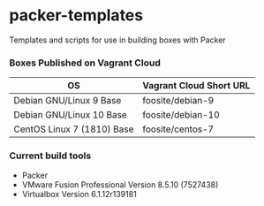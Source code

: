 # packer-templates
Templates and scripts for use in building boxes with Packer

### Boxes Published on Vagrant Cloud

| OS | Vagrant Cloud Short URL |
|---|---|
Debian GNU/Linux 9 Base | foosite/debian-9
Debian GNU/Linux 10 Base | foosite/debian-10
CentOS Linux 7 (1810) Base | foosite/centos-7

### Current build tools

* Packer
* VMware Fusion Professional Version 8.5.10 (7527438)
* Virtualbox Version 6.1.12r139181
